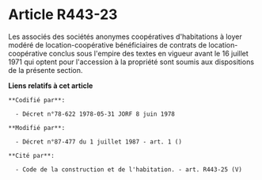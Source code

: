 # Article R443-23

Les associés des sociétés anonymes coopératives d'habitations à loyer modéré de location-coopérative bénéficiaires de
contrats de location-coopérative conclus sous l'empire des textes en vigueur avant le 16 juillet 1971 qui optent pour
l'accession à la propriété sont soumis aux dispositions de la présente section.

**Liens relatifs à cet article**

	**Codifié par**:

	  - Décret n°78-622 1978-05-31 JORF 8 juin 1978

	**Modifié par**:

	  - Décret n°87-477 du 1 juillet 1987 - art. 1 ()

	**Cité par**:

	  - Code de la construction et de l'habitation. - art. R443-25 (V)
